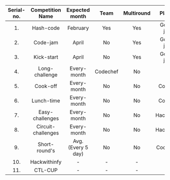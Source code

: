 |Serial-no.| Competition Name | Expected month |Team|Multiround|Platform|Link|
|:----:|:----:| :----: | :----:|:----:|:----:|:----:|
|1. |Hash-code|February |Yes|Yes|Google-judge|[link](https://codingcompetitions.withgoogle.com/hashcode)|
|2.|Code-jam|April|No|Yes|Google-judge|[link](https://codingcompetitions.withgoogle.com/codejam)|
|3.|Kick-start|April|No|Yes|Google-judge|[link](https://codingcompetitions.withgoogle.com/kickstart)|
|4.|Long-challenge|Every-month|Codechef|No|No|[link](https://www.codechef.com/)|
|5.|Cook-off|Every-month|No|No|Codechef|[link](https://www.codechef.com/)|
|6.|Lunch-time|Every-month|No|No|Codechef|[link](https://www.codechef.com/)|
|7.|Easy-challenges|Every-month|No|No|Hackerearth|[link](https://www.hackerearth.com/challenges/)|
|8.|Circuit-challenges|Every-month|No|No|Hackerearth|[link](https://www.hackerearth.com/challenges/)|
|9.|Short-round's|Avg.(Every 5 day)|No|No|Codeforces|[link](https://codeforces.com/)|
|10.|Hackwithinfy|-|-|-|-|[link](https://www.infosys.com/careers/hackwithinfy.html)|
|11.|CTL-CUP|-|-|-|[link](https://www.ctlindore.in/ctl-cup)|
